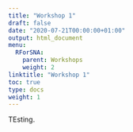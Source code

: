 ```yaml
---
title: "Workshop 1"
draft: false
date: "2020-07-21T00:00:00+01:00"
output: html_document
menu:
  RForSNA:
    parent: Workshops
    weight: 2
linktitle: "Workshop 1"
toc: true
type: docs
weight: 1
---
```


TEsting.
